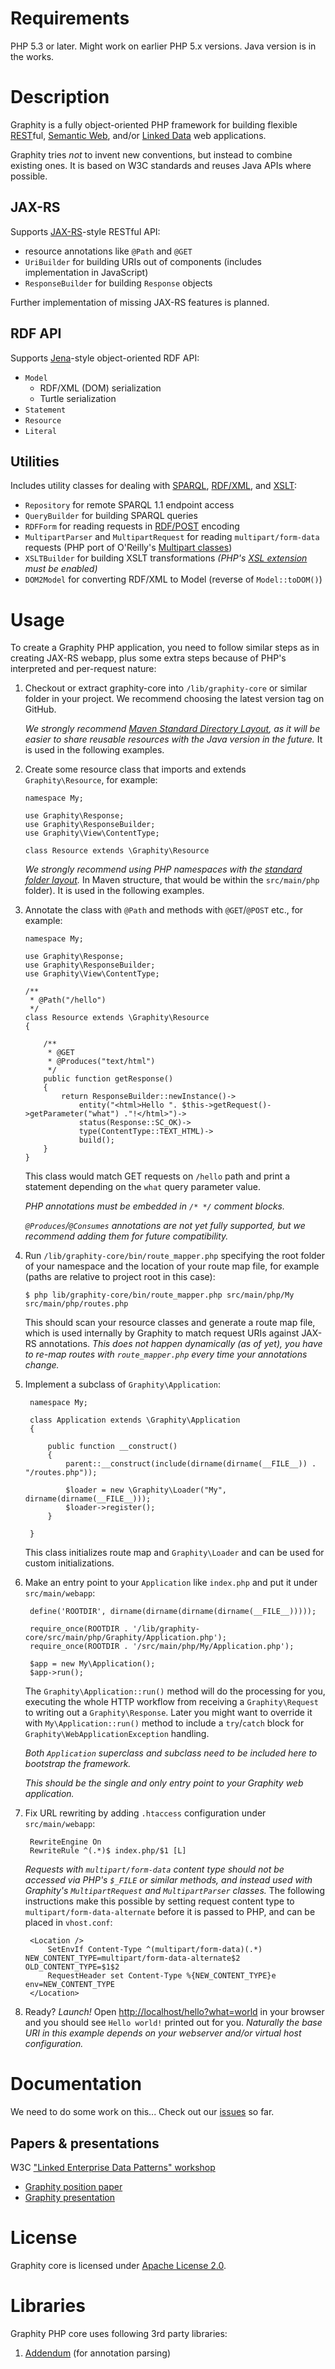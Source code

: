 Requirements
============

PHP 5.3 or later. Might work on earlier PHP 5.x versions.
Java version is in the works.

Description
===========

Graphity is a fully object-oriented PHP framework for building flexible [REST](http://en.wikipedia.org/wiki/REST)ful, [Semantic Web](http://en.wikipedia.org/wiki/Semantic_web), and/or [Linked Data](http://en.wikipedia.org/wiki/Linked_data) web applications.

Graphity tries *not* to invent new conventions, but instead to combine existing ones. It is based on W3C standards and reuses Java APIs where possible.

JAX-RS
------

Supports [JAX-RS](https://wikis.oracle.com/display/Jersey/Overview+of+JAX-RS+1.0+Features)-style RESTful API:

* resource annotations like `@Path` and `@GET`
* `UriBuilder` for building URIs out of components (includes implementation in JavaScript)
* `ResponseBuilder` for building `Response` objects

Further implementation of missing JAX-RS features is planned.

RDF API
-------

Supports [Jena](http://incubator.apache.org/jena/)-style object-oriented RDF API:

* `Model`
    * RDF/XML (DOM) serialization
    * Turtle serialization
* `Statement`
* `Resource`
* `Literal`

Utilities
---------

Includes utility classes for dealing with [SPARQL](http://www.w3.org/TR/sparql11-query/), [RDF/XML](http://www.w3.org/TR/REC-rdf-syntax/), and [XSLT](http://www.w3.org/TR/xslt):

* `Repository` for remote SPARQL 1.1 endpoint access
* `QueryBuilder` for building SPARQL queries
* `RDFForm` for reading requests in [RDF/POST](http://www.lsrn.org/semweb/rdfpost.html) encoding
* `MultipartParser` and `MultipartRequest` for reading `multipart/form-data` requests (PHP port of O'Reilly's [Multipart classes](http://www.servlets.com/cos/))
* `XSLTBuilder` for building XSLT transformations *(PHP's [XSL extension](http://php.net/manual/en/book.xsl.php) must be enabled)*
* `DOM2Model` for converting RDF/XML to Model (reverse of `Model::toDOM()`)

Usage
=====

To create a Graphity PHP application, you need to follow similar steps as in creating JAX-RS webapp, plus some extra steps because of PHP's interpreted and per-request nature:

1.  Checkout or extract graphity-core into `/lib/graphity-core` or similar folder in your project.
    We recommend choosing the latest version tag on GitHub.

    *We strongly recommend [Maven Standard Directory Layout](http://maven.apache.org/guides/introduction/introduction-to-the-standard-directory-layout.html), as it will be easier to share reusable resources with the Java version in the future.* It is used in the following examples.

2.  Create some resource class that imports and extends `Graphity\Resource`, for example:

        namespace My;

        use Graphity\Response;
        use Graphity\ResponseBuilder;
        use Graphity\View\ContentType;

        class Resource extends \Graphity\Resource

    *We strongly recommend using PHP namespaces with the [standard folder layout](https://github.com/php-fig/fig-standards/blob/master/accepted/PSR-0.md).* In Maven structure, that would be within the `src/main/php` folder). It is used in the following examples.

3.  Annotate the class with `@Path` and methods with `@GET`/`@POST` etc., for example:

        namespace My;

        use Graphity\Response;
        use Graphity\ResponseBuilder;
        use Graphity\View\ContentType;

        /** 
         * @Path("/hello")
         */
        class Resource extends \Graphity\Resource
        {

            /**
             * @GET
             * @Produces("text/html")
             */
            public function getResponse()
            {
                return ResponseBuilder::newInstance()->
                    entity("<html>Hello ". $this->getRequest()->getParameter("what") ."!</html>")->
                    status(Response::SC_OK)->
                    type(ContentType::TEXT_HTML)->
                    build();
            }
        }

    This class would match GET requests on `/hello` path and print a statement depending on the `what` query parameter value.

    *PHP annotations must be embedded in `/* */` comment blocks.*

    *`@Produces`/`@Consumes` annotations are not yet fully supported, but we recommend adding them for future compatibility.*

4.  Run `/lib/graphity-core/bin/route_mapper.php` specifying the root folder of your namespace and the location of your route map file, for example (paths are relative to project root in this case):

        $ php lib/graphity-core/bin/route_mapper.php src/main/php/My src/main/php/routes.php

    This should scan your resource classes and generate a route map file, which is used internally by Graphity to match request URIs against JAX-RS annotations.
    *This does not happen dynamically (as of yet), you have to re-map routes with `route_mapper.php` every time your annotations change.*

5. Implement a subclass of `Graphity\Application`:

        namespace My;

        class Application extends \Graphity\Application
        {

            public function __construct()
            {
                parent::__construct(include(dirname(dirname(__FILE__)) . "/routes.php"));

                $loader = new \Graphity\Loader("My", dirname(dirname(__FILE__)));
                $loader->register(); 
            }

        }

    This class initializes route map and `Graphity\Loader` and can be used for custom initializations.

6. Make an entry point to your `Application` like `index.php` and put it under `src/main/webapp`:

        define('ROOTDIR', dirname(dirname(dirname(dirname(__FILE__)))));

        require_once(ROOTDIR . '/lib/graphity-core/src/main/php/Graphity/Application.php');
        require_once(ROOTDIR . '/src/main/php/My/Application.php');

        $app = new My\Application();
        $app->run();

    The `Graphity\Application::run()` method will do the processing for you, executing the whole HTTP workflow from receiving a `Graphity\Request` to writing out a `Graphity\Response`.
    Later you might want to override it with `My\Application::run()` method to include a `try`/`catch` block for `Graphity\WebApplicationException` handling.

    *Both `Application` superclass and subclass need to be included here to bootstrap the framework.*

    *This should be the single and only entry point to your Graphity web application.*

7. Fix URL rewriting by adding `.htaccess` configuration under `src/main/webapp`:

        RewriteEngine On
        RewriteRule ^(.*)$ index.php/$1 [L]

    *Requests with `multipart/form-data` content type should not be accessed via PHP's `$_FILE` or similar methods, and instead used with Graphity's `MultipartRequest` and `MultipartParser` classes.*
    The following instructions make this possible by setting request content type to `multipart/form-data-alternate` before it is passed to PHP, and can be placed in `vhost.conf`:

        <Location />
            SetEnvIf Content-Type ^(multipart/form-data)(.*) NEW_CONTENT_TYPE=multipart/form-data-alternate$2 OLD_CONTENT_TYPE=$1$2
            RequestHeader set Content-Type %{NEW_CONTENT_TYPE}e env=NEW_CONTENT_TYPE
        </Location>

8. Ready? _Launch!_ Open [http://localhost/hello?what=world](http://localhost/hello?what=world) in your browser and you should see `Hello world!` printed out for you.
*Naturally the base URI in this example depends on your webserver and/or virtual host configuration.*

Documentation
=============

We need to do some work on this... Check out our [issues](https://github.com/Graphity/graphity-core/issues) so far.

Papers & presentations
----------------------

W3C ["Linked Enterprise Data Patterns" workshop](http://www.w3.org/2011/09/LinkedData/)

* [Graphity position paper](http://www.w3.org/2011/09/LinkedData/ledp2011_submission_1.pdf)
* [Graphity presentation](http://semantic-web.dk/presentations/LEDP2011.pdf)

License
=======

Graphity core is licensed under [Apache License 2.0](http://www.apache.org/licenses/LICENSE-2.0).

Libraries
=========

Graphity PHP core uses following 3rd party libraries:

1.  [Addendum](http://code.google.com/p/addendum/) (for annotation parsing)